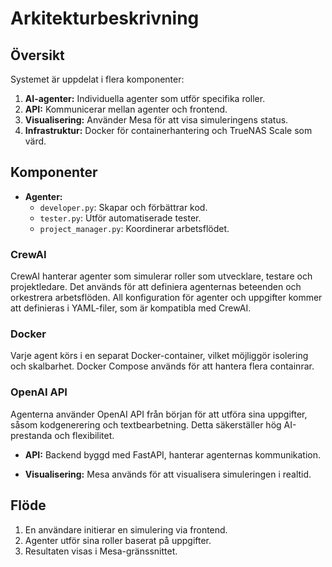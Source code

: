 # Arkitekturbeskrivning

## Översikt
Systemet är uppdelat i flera komponenter:
1. **AI-agenter:** Individuella agenter som utför specifika roller.
2. **API:** Kommunicerar mellan agenter och frontend.
3. **Visualisering:** Använder Mesa för att visa simuleringens status.
4. **Infrastruktur:** Docker för containerhantering och TrueNAS Scale som värd.

## Komponenter
- **Agenter:**
  - `developer.py`: Skapar och förbättrar kod.
  - `tester.py`: Utför automatiserade tester.
  - `project_manager.py`: Koordinerar arbetsflödet.

### CrewAI
CrewAI hanterar agenter som simulerar roller som utvecklare, testare och projektledare. Det används för att definiera agenternas beteenden och orkestrera arbetsflöden. All konfiguration för agenter och uppgifter kommer att definieras i YAML-filer, som är kompatibla med CrewAI.

### Docker
Varje agent körs i en separat Docker-container, vilket möjliggör isolering och skalbarhet. Docker Compose används för att hantera flera containrar.

### OpenAI API
Agenterna använder OpenAI API från början för att utföra sina uppgifter, såsom kodgenerering och textbearbetning. Detta säkerställer hög AI-prestanda och flexibilitet.


- **API:**
  Backend byggd med FastAPI, hanterar agenternas kommunikation.

- **Visualisering:**
  Mesa används för att visualisera simuleringen i realtid.

## Flöde
1. En användare initierar en simulering via frontend.
2. Agenter utför sina roller baserat på uppgifter.
3. Resultaten visas i Mesa-gränssnittet.
